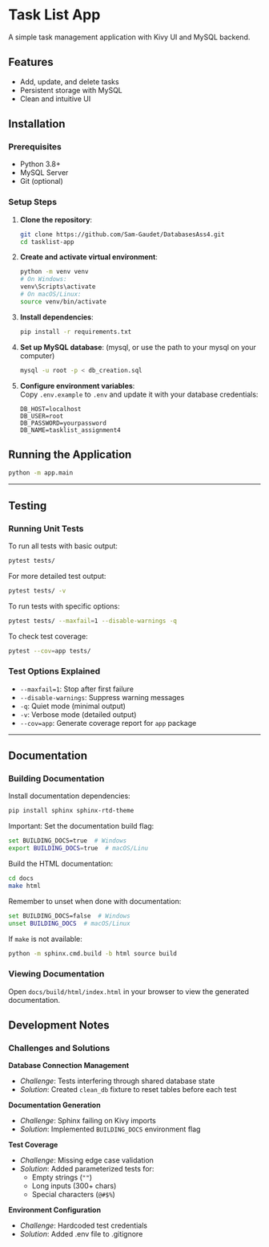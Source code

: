 # Task List App

A simple task management application with Kivy UI and MySQL backend.

## Features

- Add, update, and delete tasks
- Persistent storage with MySQL
- Clean and intuitive UI

## Installation

### Prerequisites
- Python 3.8+
- MySQL Server
- Git (optional)

### Setup Steps

1. **Clone the repository**:
   ```bash
   git clone https://github.com/Sam-Gaudet/DatabasesAss4.git
   cd tasklist-app
   ```

2. **Create and activate virtual environment**:
   ```bash
   python -m venv venv
   # On Windows:
   venv\Scripts\activate
   # On macOS/Linux:
   source venv/bin/activate
   ```

3. **Install dependencies**:
   ```bash
   pip install -r requirements.txt
   ```

4. **Set up MySQL database**: (mysql, or use the path to your mysql on your computer)
   ```bash
   mysql -u root -p < db_creation.sql
   ```

5. **Configure environment variables**:  
   Copy `.env.example` to `.env` and update it with your database credentials:
   ```
   DB_HOST=localhost
   DB_USER=root
   DB_PASSWORD=yourpassword
   DB_NAME=tasklist_assignment4
   ```

## Running the Application

```bash
python -m app.main
```

---

## Testing

### Running Unit Tests

To run all tests with basic output:
```bash
pytest tests/
```

For more detailed test output:
```bash
pytest tests/ -v
```

To run tests with specific options:
```bash
pytest tests/ --maxfail=1 --disable-warnings -q
```

To check test coverage:
```bash
pytest --cov=app tests/
```

### Test Options Explained

- `--maxfail=1`: Stop after first failure  
- `--disable-warnings`: Suppress warning messages  
- `-q`: Quiet mode (minimal output)  
- `-v`: Verbose mode (detailed output)  
- `--cov=app`: Generate coverage report for `app` package  

---

## Documentation

### Building Documentation

Install documentation dependencies:
```bash
pip install sphinx sphinx-rtd-theme
```

Important: Set the documentation build flag:
```bash
set BUILDING_DOCS=true  # Windows
export BUILDING_DOCS=true  # macOS/Linu
```

Build the HTML documentation:
```bash
cd docs
make html
```

Remember to unset when done with documentation:
```bash
set BUILDING_DOCS=false  # Windows
unset BUILDING_DOCS  # macOS/Linux
```

If `make` is not available:
```bash
python -m sphinx.cmd.build -b html source build
```

### Viewing Documentation

Open `docs/build/html/index.html` in your browser to view the generated documentation.

## Development Notes

### Challenges and Solutions

**Database Connection Management**  
- *Challenge*: Tests interfering through shared database state  
- *Solution*: Created `clean_db` fixture to reset tables before each test  

**Documentation Generation**  
- *Challenge*: Sphinx failing on Kivy imports  
- *Solution*: Implemented `BUILDING_DOCS` environment flag  

**Test Coverage**  
- *Challenge*: Missing edge case validation  
- *Solution*: Added parameterized tests for:  
  - Empty strings (`""`)  
  - Long inputs (300+ chars)  
  - Special characters (`@#$%`)  

**Environment Configuration**  
- *Challenge*: Hardcoded test credentials  
- *Solution*: Added .env file to .gitignore
